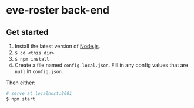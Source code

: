 # eve-roster back-end

## Get started

1. Install the latest version of [Node.js](https://nodejs.org/en/).
2. `$ cd <this dir>`
3. `$ npm install`
4. Create a file named `config.local.json`. Fill in any config values that are `null` in `config.json`.

Then either:

``` bash
# serve at localhost:8081
$ npm start
```